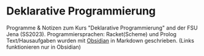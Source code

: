 # Deklarative Programmierung

Programme & Notizen zum Kurs "Deklarative Programmierung" and der FSU Jena (SS2023). 
Programmiersprachen: Racket(Scheme) und Prolog
Text/Hausaufgaben wurden mit [Obsidian](https://obsidian.md) in Markdown geschrieben. (Links funktionieren nur in Obsidian)
